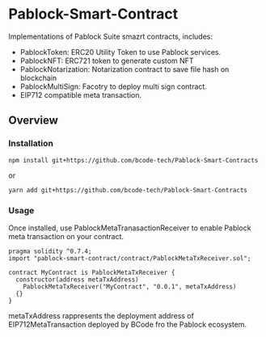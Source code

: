 <!-- <img src="https://www.pablock.it/wp-content/uploads/2021/05/cropped-logoBCode_bianco-1.png" alt=""Pablock" height="40px"> -->

# Pablock-Smart-Contract

Implementations of Pablock Suite smazrt contracts, includes:

- PablockToken: ERC20 Utility Token to use Pablock services.
- PablockNFT: ERC721 token to generate custom NFT
- PablockNotarization: Notarization contract to save file hash on blockchain
- PablockMultiSign: Facotry to deploy multi sign contract.
- EIP712 compatible meta transaction.

## Overview

### Installation

```console
npm install git+https://github.com/bcode-tech/Pablock-Smart-Contracts
```

or

```console
yarn add git+https://github.com/bcode-tech/Pablock-Smart-Contracts
```

### Usage

Once installed, use PablockMetaTranasactionReceiver to enable Pablock meta transaction on your contract.

```solidity
pragma solidity ^0.7.4;
import "pablock-smart-contract/contract/PablockMetaTxReceiver.sol";

contract MyContract is PablockMetaTxReceiver {
  constructor(address metaTxAddress)
    PablockMetaTxReceiver("MyContract", "0.0.1", metaTxAddress)
  {}
}

```

metaTxAddress rappresents the deployment address of EIP712MetaTransaction deployed by BCode fro the Pablock ecosystem.
